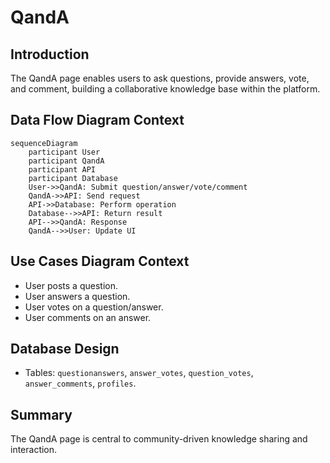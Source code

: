 # QandA

## Introduction
The QandA page enables users to ask questions, provide answers, vote, and comment, building a collaborative knowledge base within the platform.

## Data Flow Diagram Context
```mermaid
sequenceDiagram
    participant User
    participant QandA
    participant API
    participant Database
    User->>QandA: Submit question/answer/vote/comment
    QandA->>API: Send request
    API->>Database: Perform operation
    Database-->>API: Return result
    API-->>QandA: Response
    QandA-->>User: Update UI
```

## Use Cases Diagram Context
- User posts a question.
- User answers a question.
- User votes on a question/answer.
- User comments on an answer.

## Database Design
- Tables: `questionanswers`, `answer_votes`, `question_votes`, `answer_comments`, `profiles`.

## Summary
The QandA page is central to community-driven knowledge sharing and interaction. 